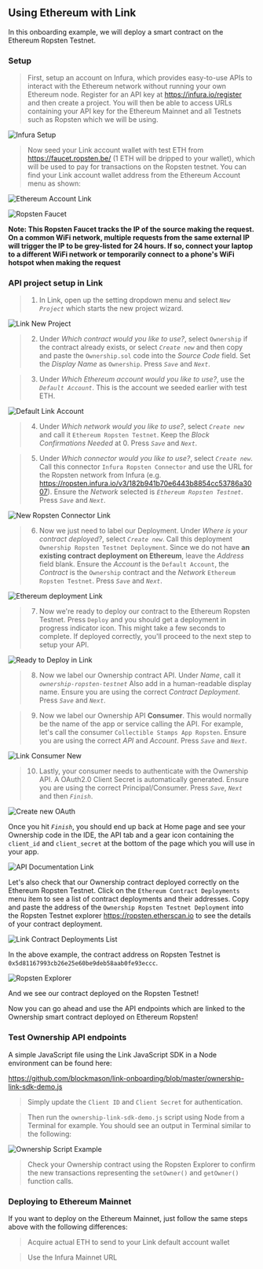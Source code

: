 ## Using Ethereum with Link
In this onboarding example, we will deploy a smart contract on the Ethereum Ropsten Testnet. 

### Setup

> First, setup an account on Infura, which provides easy-to-use APIs to interact with the Ethereum network without running your own Ethereum node. Register for an API key at https://infura.io/register and then create a project. You will then be able to access URLs containing your API key for the Ethereum Mainnet and all Testnets such as Ropsten which we will be using.

![Infura Setup](images/infura.png)

> Now seed your Link account wallet with test ETH from https://faucet.ropsten.be/ (1 ETH will be dripped to your wallet), which will be used to pay for transactions on the Ropsten testnet. You can find your Link account wallet address from the Ethereum Account menu as shown:

![Ethereum Account Link](images/ethereum_account_link.png)   

![Ropsten Faucet](images/ropsten_faucet.png)

**Note: This Ropsten Faucet tracks the IP of the source making the request. On a common WiFi network, multiple requests from the same external IP will trigger the IP to be grey-listed for 24 hours. If so, connect your laptop to a different WiFi network or temporarily connect to a phone's WiFi hotspot when making the request**

### API project setup in Link

> 1. In Link, open up the setting dropdown menu and select *`New Project`* which starts the new project wizard.

![Link New Project](images/link_new_project.png)

> 2. Under *Which contract would you like to use?*, select `Ownership` if the contract already exists, or select *`Create new`* and then copy and paste the `Ownership.sol` code into the *Source Code* field. Set the *Display Name* as `Ownership`. Press *`Save`* and *`Next`*.

> 3. Under *Which Ethereum account would you like to use?*, use the *`Default Account`*. This is the account we seeded earlier with test ETH. 

![Default Link Account](images/default_account_link.png)

> 4. Under *Which network would you like to use?*, select *`Create new`* and call it `Ethereum Ropsten Testnet`. Keep the *Block Confirmations Needed* at 0. Press *`Save`* and *`Next`*.

> 5. Under *Which connector would you like to use?*, select *`Create new`*. Call this connector `Infura Ropsten Connector` and use the URL for the Ropsten network from Infura (e.g. https://ropsten.infura.io/v3/182b941b70e6443b8854cc53786a3007). Ensure the *Network* selected is *`Ethereum Ropsten Testnet`*. Press *`Save`* and *`Next`*.

![New Ropsten Connector Link](images/ropsten_connector_link.png)

> 6. Now we just need to label our Deployment. Under *Where is your contract deployed?*, select *`Create new`*. Call this deployment `Ownership Ropsten Testnet Deployment`. Since we do not have **an existing contract deployment on Ethereum**, leave the *Address* field blank. Ensure the *Account* is the `Default Account`, the *Contract* is the `Ownership` contract and the *Network* `Ethereum Ropsten Testnet`. Press *`Save`* and *`Next`*.

![Ethereum deployment Link](images/ropsten_deployment_link.png)

> 7. Now we're ready to deploy our contract to the Ethereum Ropsten Testnet. Press `Deploy` and you should get a deployment in progress indicator icon. This might take a few seconds to complete. If deployed correctly, you'll proceed to the next step to setup your API.

![Ready to Deploy in Link](images/ready_deploy_ropsten_link.png)

> 8. Now we label our Ownership contract API. Under *Name*, call it *`ownership-ropsten-testnet`* Also add in a human-readable display name. Ensure you are using the correct *Contract Deployment*. Press *`Save`* and *`Next`*.

> 9. Now we label our Ownership API **Consumer**. This would normally be the name of the app or service calling the API. For example, let's call the consumer `Collectible Stamps App Ropsten`. Ensure you are using the correct *API* and *Account*. Press *`Save`* and *`Next`*.

![Link Consumer New](images/link_consumer_ropsten.png)

> 10. Lastly, your consumer needs to authenticate with the Ownership API. A OAuth2.0 Client Secret is automatically generated. Ensure you are using the correct Principal/Consumer. Press *`Save`*, *`Next`* and then *`Finish`*.

![Create new OAuth](images/oauth_link_new.png)

Once you hit *`Finish`*, you should end up back at Home page and see your Ownership code in the IDE, the API tab and a gear icon containing the `client_id` and `client_secret` at the bottom of the page which you will use in your app. 

![API Documentation Link](images/rsk/link_home_post_setup.png)

Let's also check that our Ownership contract deployed correctly on the Ethereum Ropsten Testnet. Click on the `Ethereum Contract Deployments` menu item to see a list of contract deployments and their addresses. Copy and paste the address of the `Ownership Ropsten Testnet Deployment` into the Ropsten Testnet explorer https://ropsten.etherscan.io to see the details of your contract deployment.

![Link Contract Deployments List](images/link_contract_deployments_list.png)

In the above example, the contract address on Ropsten Testnet is `0x5d81167993cb26e25e60be9deb58aab0fe93eccc`.

![Ropsten Explorer](images/ropsten_explorer_contract.png)

And we see our contract deployed on the Ropsten Testnet!

Now you can go ahead and use the API endpoints which are linked to the Ownership smart contract deployed on Ethereum Ropsten!

### Test Ownership API endpoints
A simple JavaScript file using the Link JavaScript SDK in a Node environment can be found here:

https://github.com/blockmason/link-onboarding/blob/master/ownership-link-sdk-demo.js

> Simply update the `Client ID` and `Client Secret` for authentication.

 > Then run the `ownership-link-sdk-demo.js` script using Node from a Terminal for example. You should see an output in Terminal similar to the following:

 ![Ownership Script Example](images/ownership_script_example.png)

 > Check your Ownership contract using the Ropsten Explorer to confirm the new transactions representing the `setOwner()` and `getOwner()` function calls. 

### Deploying to Ethereum Mainnet

If you want to deploy on the Ethereum Mainnet, just follow the same steps above with the following differences:
> Acquire actual ETH to send to your Link default account wallet

> Use the Infura Mainnet URL